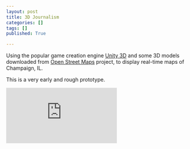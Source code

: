 ```yaml
---
layout: post
title: 3D Journalism
categories: []
tags: []
published: True

---
```


Using the popular game creation engine [Unity 3D](http://unity3d.com/) and some 3D models downloaded from [Open Street Maps](openstreetmap.org) project, to display real-time maps of Champaign, IL.

This is a very early and rough prototype.
<div class="youtube">
	<div class="videoWrapper">
		<iframe src="https://www.youtube.com/embed/VFPOji14L1I?rel=0&amp;controls=0" frameborder="0" allowfullscreen></iframe>
	</div>
</div>